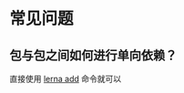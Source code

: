 # 常见问题

## 包与包之间如何进行单向依赖？
直接使用 [lerna add](https://github.com/lerna/lerna/tree/master/commands/add#readme) 命令就可以
